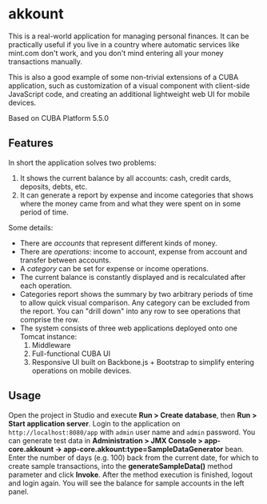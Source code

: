 akkount
=======

This is a real-world application for managing personal finances. It can be practically useful if you live in a country where automatic services like mint.com don't work, and you don't mind entering all your money transactions manually.

This is also a good example of some non-trivial extensions of a CUBA application, such as customization of a visual component with client-side JavaScript code, and creating an additional lightweight web UI for mobile devices.

Based on CUBA Platform 5.5.0

Features
--------

In short the application solves two problems:
 1. It shows the current balance by all accounts: cash, credit cards, deposits, debts, etc.
 2. It can generate a report by expense and income categories that shows where the money came from and what they were spent on in some period of time.

Some details:
* There are _accounts_ that represent different kinds of money.
* There are _operations_: income to account, expense from account and transfer between accounts.
* A _category_ can be set for expense or income operations.
* The current balance is constantly displayed and is recalculated after each operation.
* Categories report shows the summary by two arbitrary periods of time to allow quick visual comparison. Any category can be excluded from the report. You can "drill down" into any row to see operations that comprise the row.
* The system consists of three web applications deployed onto one Tomcat instance:
   1. Middleware
   2. Full-functional CUBA UI
   3. Responsive UI built on Backbone.js + Bootstrap to simplify entering operations on mobile devices. 

Usage
-----

Open the project in Studio and execute **Run > Create database**, then **Run > Start application server**. Login to the application on `http://localhost:8080/app` with `admin` user name and `admin` password. You can generate test data in **Administration > JMX Console > app-core.akkount -> app-core.akkount:type=SampleDataGenerator** bean. Enter the number of days (e.g. 100) back from the current date, for which to create sample transactions, into the **generateSampleData()** method parameter and click **Invoke**. After the method execution is finished, logout and login again. You will see the balance for sample accounts in the left panel.
